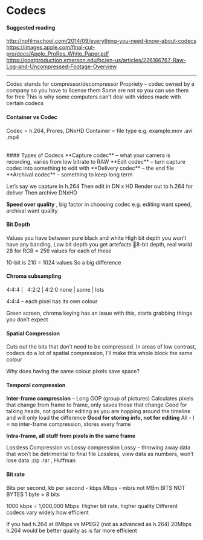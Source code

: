 # Codecs

#### Suggested reading

http://nofilmschool.com/2014/09/everything-you-need-know-about-codecs 
https://images.apple.com/final-cut-pro/docs/Apple_ProRes_White_Paper.pdf
https://postproduction.emerson.edu/hc/en-us/articles/226166767-Raw-Log-and-Uncompressed-Footage-Overview


----------


Codec stands for compressor/decompressor
Propriety – codec owned by a company so you have to license them
Some are not so you can use them for free
This is why some computers can’t deal with videos made with certain codecs
<br>

#### Container vs Codec

Codec = h.264, Prores, DNxHD
Container = file type e.g. example.mov .avi .mp4

<br>
#### Types of Codecs
**Capture codec** – what your camera is recording, varies from low bitrate to RAW
**Edit codec** – turn capture codec into something to edit with
**Delivery codec** – the end file
**Archival codec** – something to keep long term

Let’s say we capture in h.264
Then edit in DN x HD
Render out to h.264 for deliver
Then archive DNxHD

**Speed over quality** , big factor in choosing codec e.g. editing want speed, archival want quality 
<br>
#### Bit Depth
Values you have between pure black and white
High bit depth you won’t have any banding, 
Low bit depth you get artefacts 
8-bit depth, real world
28 for RGB = 256 values for each of these

10-bit is 210 = 1024 values 
So a big difference
<br>
#### Chroma subsampling 
4:4:4  | &nbsp; 4:2:2 | 4:2:0
none | some | lots

4:4:4 – each pixel has its own colour

Green screen, chroma keying has an issue with this, starts grabbing things you don’t expect
<br>
#### Spatial Compression
Cuts out the bits that don’t need to be compressed.
In areas of low contrast, codecs do a lot of spatial compression, I’ll make this whole block the same colour

Why does having the same colour pixels save space?

#### Temporal compression
**Inter-frame compression** – Long GOP (group of pictures)
Calculates pixels that change from frame to frame, only saves those that change
Good for talking heads, not good for editing as you are hopping around the timeline and will only load the difference
**Good for storing info, not for editing**
All - I = no inter-frame compression, stores every frame

**Intra-frame, all stuff from pixels in the same frame**

Lossless Compression vs Lossy compression
Lossy – throwing away data that won’t be detrimental to final file
Lossless, view data as numbers, won’t lose data
.zip .rar , Huffman
<br>
#### Bit rate
Bits per second, kb per second - kbps
Mbps - mb/s not MBm BITS NOT BYTES
1 byte = 8 bits

1000 kbps = 1,000,000 Mbps
 Higher bit rate, higher quality
Different codecs vary widely how efficient

If you had
h.264 at 8Mbps vs MPEG2 (not as advanced as h.264) 20Mbps
h.264 would be better quality as is far more efficient


